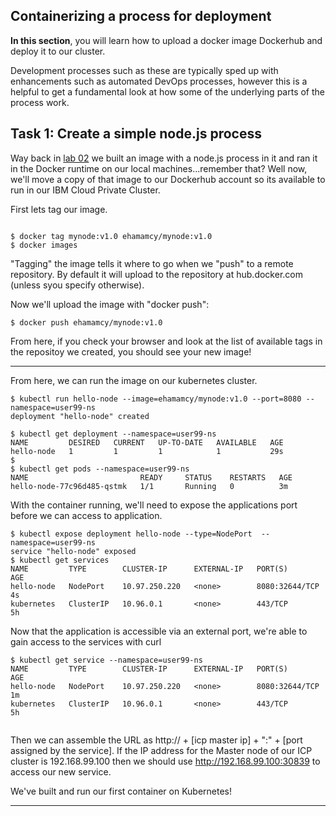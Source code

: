 
## Containerizing a process for deployment

**In this section**, you will learn how to upload a docker image Dockerhub and deploy it to our cluster. 

Development processes such as these are typically sped up with enhancements such as automated DevOps processes, however this is a helpful to get a fundamental look at how some of the underlying parts of the process work.

## Task 1: Create a simple node.js process

Way back in [lab 02](lab02/README.md) we built an image with a node.js process in it and ran it in the Docker runtime on our local machines...remember that? Well now, we'll move a copy of that image to our Dockerhub account so its available to run in our IBM Cloud Private Cluster.

First lets tag our image. 
```

$ docker tag mynode:v1.0 ehamamcy/mynode:v1.0
$ docker images

```

"Tagging" the image tells it where to go when we "push" to a remote repository. By default it will upload to the repository at hub.docker.com (unless syou specify otherwise). 

Now we'll upload the image with "docker push":
```
$ docker push ehamamcy/mynode:v1.0
```

From here, if you check your browser and look at the list of available tags in the repositoy we created, you should see your new image!

---

From here, we can run the image on our kubernetes cluster.

```
$ kubectl run hello-node --image=ehamamcy/mynode:v1.0 --port=8080 --namespace=user99-ns
deployment "hello-node" created

$ kubectl get deployment --namespace=user99-ns
NAME         DESIRED   CURRENT   UP-TO-DATE   AVAILABLE   AGE
hello-node   1         1         1            1           29s
$
$ kubectl get pods --namespace=user99-ns
NAME                         READY     STATUS    RESTARTS   AGE
hello-node-77c96d485-qstmk   1/1       Running   0          3m

```

With the container running, we'll need to expose the applications port before we can access to application.


```
$ kubectl expose deployment hello-node --type=NodePort  --namespace=user99-ns
service "hello-node" exposed
$ kubectl get services
NAME         TYPE        CLUSTER-IP      EXTERNAL-IP   PORT(S)          AGE
hello-node   NodePort    10.97.250.220   <none>        8080:32644/TCP   4s
kubernetes   ClusterIP   10.96.0.1       <none>        443/TCP          5h

```

Now that the application is accessible via an external port, we're able to gain access to the services with curl

```  
$ kubectl get service --namespace=user99-ns
NAME         TYPE        CLUSTER-IP      EXTERNAL-IP   PORT(S)          AGE
hello-node   NodePort    10.97.250.220   <none>        8080:32644/TCP   1m
kubernetes   ClusterIP   10.96.0.1       <none>        443/TCP          5h


```
Then we can assemble the URL as http:// + [icp master ip] + ":" + [port assigned by the service].
If the IP address for the Master node of our ICP cluster is 192.168.99.100 then we should use http://192.168.99.100:30839 to access our new service.


We've built and run our first container on Kubernetes!

---
